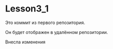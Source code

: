# Lesson3_1

Это коммит из первого репозитория.

Он будет отображен в удалённом репозитории.

Внесла изменения